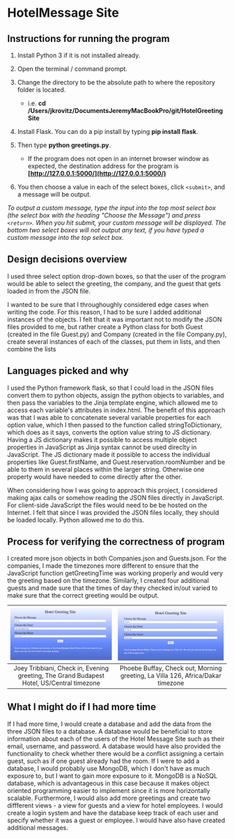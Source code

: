 # HotelMessage Site

## Instructions for running the program

1. Install Python 3 if it is not installed already. 

2. Open the terminal / command prompt. 

3. Change the directory to be the absolute path to where the repository folder is located. 

	+ i.e. **cd /Users/jkrovitz/DocumentsJeremyMacBookPro/git/HotelGreetingSite**

4. Install Flask. You can do a pip install by typing **pip install flask**. 

5. Then type **python greetings.py**. 

	+ If the program does not open in an internet browser window as expected, the destination address for the program is **[http://127.0.0.1:5000/](http://127.0.0.1:5000/)**

6. You then choose a value in each of the select boxes, click `<submit>`, and a message will be output. 

*To output a custom message, type the input into the top most select box (the select box with the heading "Choose the Message") and press `<return>`. When you hit submit, your custom message will be displayed. The bottom two select boxes will not output any text, if you have typed a custom message into the top select box.*

## Design decisions overview
I used three select option drop-down boxes, so that the user of the program would be able to select the greeting, the company, and the guest that gets loaded in from the JSON file.

I wanted to be sure that I throughoughly considered edge cases when writing the code. For 
this reason, I had to be sure I added additional instances of the objects. I felt that it was important not to modify the JSON files provided to me, but rather create a Python class for both Guest (created in the file Guest.py) and Company (created in the file Company.py), create several instances of each of the classes, put them in 
lists, and then combine the lists

## Languages picked and why
I used the Python framework flask, so that I could load in the JSON files convert them to python objects, assign the python objects to variables, and then pass the variables to the Jinja template engine, which allowed me to access each variable's attributes in index.html. The benefit of this approach was that I was able to concatenate several variable properties for each option value, which I then passed to the function called stringToDictionary, which does as it says, converts the option value string to JS dictionary. Having a JS dictionary makes it possible to access multiple object properties in JavaScript as Jinja syntax cannot be used direclty in JavaScript. The JS dictionary made it possible to access the individual properties like Guest.firstName, and Guest.reservation.roomNumber and be able to them in several places within the larger string. Otherwise one property would have needed to come directly after the other. 

When considering how I was going to approach this project, I considered making ajax calls 
or somehow reading the JSON files directly in JavaScript. For client-side JavaScript the files would need to be be hosted on the Internet. I felt that since I was provided the JSON files locally, they should be loaded locally. Python allowed me to do this. 


## Process for verifying the correctness of program
I created more json objects in both Companies.json and Guests.json. For the companies, I made the timezones more different to ensure that the JavaScript function getGreetingTime was working properly and would very the greeting based on the timezone. Similarly, I created four additional guests and made sure that the times of day they checked in/out varied to make sure that the correct greeting would be output. 


| [![Test1](https://raw.githubusercontent.com/jkrovitz/HotelMessageSite/master/static/imagesOfTests/JoeyTribbianiTheGrandBudapestHotelCheckIn.png?raw=true)](https://raw.githubusercontent.com/jkrovitz/HotelMessageSite/master/static/imagesOfTests/JoeyTribbianiTheGrandBudapestHotelCheckIn.png?raw=true)  | [![Test2](https://raw.githubusercontent.com/jkrovitz/HotelMessageSite/master/static/imagesOfTests/PhoebeBuffayLaVilla126CheckOut.png?raw=true)](https://raw.githubusercontent.com/jkrovitz/HotelMessageSite/master/static/imagesOfTests/PhoebeBuffayLaVilla126CheckOut.png?raw=true) | 
|:---:|:---:|
| Joey Tribbiani, Check in, Evening greeting, The Grand Budapest Hotel, US/Central timezone | Phoebe Buffay, Check out, Morning greeting, La Villa 126, Africa/Dakar timezone  

## What I might do if I had more time 
If I had more time, I would create a database and add the data from the three JSON files to a database. A database would be beneficial to store information about each of the users of the Hotel Message Site such as their email, username, and password. A database would have also provided the functionality to check whether there would be a conflict assigning a certain guest, such as if one guest already had the room. If I were to add a database, I would probably use MongoDB, which I don't have as much exposure to, but I want to gain more exposure to it. MongoDB is a NoSQL database, which is advantageous in this case because it makes object oriented programming easier to implement since it is more horizontally scalable. Furthermore, I would also add more greetings and create two diffferent views - a view for guests and a view for hotel employees. I would create a login system and have the database keep track of each user and specify whether it was a guest or employee. I would have also have created additional messages. 
